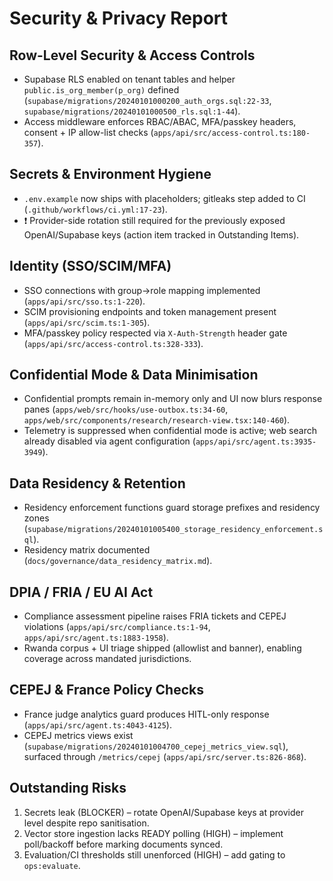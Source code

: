 # Security & Privacy Report

## Row-Level Security & Access Controls
- Supabase RLS enabled on tenant tables and helper `public.is_org_member(p_org)` defined (`supabase/migrations/20240101000200_auth_orgs.sql:22-33`, `supabase/migrations/20240101000500_rls.sql:1-44`).
- Access middleware enforces RBAC/ABAC, MFA/passkey headers, consent + IP allow-list checks (`apps/api/src/access-control.ts:180-357`).

## Secrets & Environment Hygiene
- `.env.example` now ships with placeholders; gitleaks step added to CI (`.github/workflows/ci.yml:17-23`).
- ❗ Provider-side rotation still required for the previously exposed OpenAI/Supabase keys (action item tracked in Outstanding Items).

## Identity (SSO/SCIM/MFA)
- SSO connections with group→role mapping implemented (`apps/api/src/sso.ts:1-220`).
- SCIM provisioning endpoints and token management present (`apps/api/src/scim.ts:1-305`).
- MFA/passkey policy respected via `X-Auth-Strength` header gate (`apps/api/src/access-control.ts:328-333`).

## Confidential Mode & Data Minimisation
- Confidential prompts remain in-memory only and UI now blurs response panes (`apps/web/src/hooks/use-outbox.ts:34-60`, `apps/web/src/components/research/research-view.tsx:140-460`).
- Telemetry is suppressed when confidential mode is active; web search already disabled via agent configuration (`apps/api/src/agent.ts:3935-3949`).

## Data Residency & Retention
- Residency enforcement functions guard storage prefixes and residency zones (`supabase/migrations/20240101005400_storage_residency_enforcement.sql`).
- Residency matrix documented (`docs/governance/data_residency_matrix.md`).

## DPIA / FRIA / EU AI Act
- Compliance assessment pipeline raises FRIA tickets and CEPEJ violations (`apps/api/src/compliance.ts:1-94`, `apps/api/src/agent.ts:1883-1958`).
- Rwanda corpus + UI triage shipped (allowlist and banner), enabling coverage across mandated jurisdictions.

## CEPEJ & France Policy Checks
- France judge analytics guard produces HITL-only response (`apps/api/src/agent.ts:4043-4125`).
- CEPEJ metrics views exist (`supabase/migrations/20240101004700_cepej_metrics_view.sql`), surfaced through `/metrics/cepej` (`apps/api/src/server.ts:826-868`).

## Outstanding Risks
1. Secrets leak (BLOCKER) – rotate OpenAI/Supabase keys at provider level despite repo sanitisation.
2. Vector store ingestion lacks READY polling (HIGH) – implement poll/backoff before marking documents synced.
3. Evaluation/CI thresholds still unenforced (HIGH) – add gating to `ops:evaluate`.
